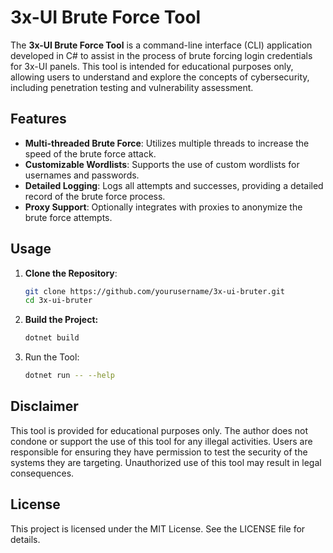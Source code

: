 # 3x-UI Brute Force Tool

The **3x-UI Brute Force Tool** is a command-line interface (CLI) application developed in C# to assist in the process of brute forcing login credentials for 3x-UI panels. This tool is intended for educational purposes only, allowing users to understand and explore the concepts of cybersecurity, including penetration testing and vulnerability assessment.

## Features

- **Multi-threaded Brute Force**: Utilizes multiple threads to increase the speed of the brute force attack.
- **Customizable Wordlists**: Supports the use of custom wordlists for usernames and passwords.
- **Detailed Logging**: Logs all attempts and successes, providing a detailed record of the brute force process.
- **Proxy Support**: Optionally integrates with proxies to anonymize the brute force attempts.

## Usage

1. **Clone the Repository**:
   ```sh
   git clone https://github.com/yourusername/3x-ui-bruter.git
   cd 3x-ui-bruter
   ```
2. **Build the Project:**
   ```sh
   dotnet build
   ```
3. Run the Tool:
   ```sh
   dotnet run -- --help
   ```

## Disclaimer

This tool is provided for educational purposes only. The author does not condone or support the use of this tool for any illegal activities. Users are responsible for ensuring they have permission to test the security of the systems they are targeting. Unauthorized use of this tool may result in legal consequences.



## License
This project is licensed under the MIT License. See the LICENSE file for details.